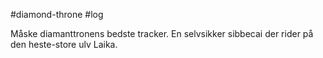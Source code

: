 #diamond-throne #log

Måske diamanttronens bedste tracker. En selvsikker sibbecai der rider på den heste-store ulv Laika.

